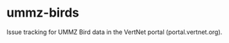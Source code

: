 ummz-birds
==========

Issue tracking for UMMZ Bird data in the VertNet portal (portal.vertnet.org).
